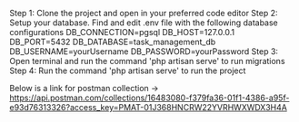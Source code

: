 Step 1: Clone the project and open in your preferred code editor
Step 2: Setup your database. Find and edit .env file with the following database configurations 
    DB_CONNECTION=pgsql
    DB_HOST=127.0.0.1
    DB_PORT=5432
    DB_DATABASE=task_management_db
    DB_USERNAME=yourUsername
    DB_PASSWORD=yourPassword
Step 3: Open terminal and run the command 'php artisan serve' to run migrations
Step 4: Run the command 'php artisan serve' to run the project

Below is a link for postman collection -> https://api.postman.com/collections/16483080-f379fa36-01f1-4386-a95f-e93d76313326?access_key=PMAT-01J368HNCRW22YVRHWXWDX3H4A

